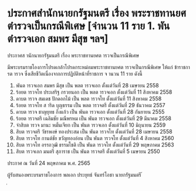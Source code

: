 
# ประกาศสำนักนายกรัฐมนตรี เรื่อง พระราชทานยศตำรวจเป็นกรณีพิเศษ [จำนวน 11 ราย 1. พันตำรวจเอก สมพร มีสุข ฯลฯ]
      
      

      
      

ประกาศส านักนายกรัฐมนตรี 
เรื่อง  พระราชทานยศต ารวจเป็นกรณีพิเศษ 
 
 
มีพระบรมราชโองการโปรดเกล้าโปรดกระหม่อมพระราชทานยศต ารวจเป็นกรณีพิเศษ 
ให้แก่  ข้าราชการต ารวจ  ซึ่งเสียชีวิตเนื่องจากการปฏิบัติหน้าที่ราชการ  จ านวน  11  ราย  ดังนี้ 
1. พันต ารวจเอก สมพร  มีสุข เป็น พลต ารวจเอก 
ตั้งแต่วันที่  28  เมษายน  2558 
2. ร้อยต ารวจโท ประเสริฐ  กรวยนอก เป็น พลต ารวจเอก 
ตั้งแต่วันที่  11  สิงหาคม  2558 
3. ดาบต ารวจ สมเดช  ปักดอกไม้ เป็น พลต ารวจโท 
ตั้งแต่วันที่  11  สิงหาคม  2558 
4. ร้อยต ารวจโท ส าริด  บุญธรรม เป็น พลต ารวจตรี 
ตั้งแต่วันที่  29  ธันวาคม  2557 
5. ดาบต ารวจ ชาญยุทธ  กิ่งแก้ว เป็น พันต ารวจเอก 
ตั้งแต่วันที่  28  กันยายน  2555 
6. ร้อยต ารวจตรี เฉลิมชัย  มณีพรหม เป็น พันต ารวจเอก 
ตั้งแต่วันที่  29  มีนาคม  2558 
7. จ่าสิบต ารวจ มานะ  หมั่นเจียก เป็น พันต ารวจเอก 
ตั้งแต่วันที่  10  มิถุนายน  2559 
8. สิบต ารวจตรี วัชรพงษ์  ทองประสม เป็น พันต ารวจโท 
ตั้งแต่วันที่  28  เมษายน  2558 
9. สิบต ารวจโท กานต์ชัย  ขวัญทองอ่อน เป็น พันต ารวจโท 
ตั้งแต่วันที่  4  สิงหาคม  2560 
10. สิบต ารวจโท อรรถวุฒิ  ธรรมโชติ เป็น พันต ารวจโท 
ตั้งแต่วันที่  29  พฤษภาคม  2563 
11. สิบต ารวจเอก มนตรี  สุภาราช เป็น พันต ารวจตรี 
ตั้งแต่วันที่  5  เมษายน  2550 
 
ประกาศ  ณ  วันที่  24  พฤษภาคม  พ.ศ.  2565 
 
ผู้รับสนองพระบรมราชโองการ 
พลเอก ประยุทธ์  จันทร์โอชา 
นายกรัฐมนตรี 
้
 
่
 